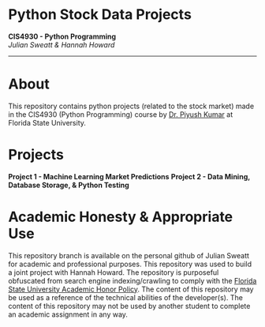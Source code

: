 # Python Stock Data Projects
__CIS4930 - Python Programming__  
_Julian Sweatt & Hannah Howard_

---

# About
This repository contains python projects (related to the stock market) made in the CIS4930 (Python Programming) course by [Dr. Piyush Kumar](https://www.cs.fsu.edu/department/faculty/piyush/) at Florida State University.

# Projects
**Project 1 - Machine Learning Market Predictions**
**Project 2 - Data Mining, Database Storage, & Python Testing**

# Academic Honesty & Appropriate Use
This repository branch is available on the personal github of Julian Sweatt for academic and professional purposes. This repository was used to build a joint project with Hannah Howard. The repository is purposeful obfuscated from search engine indexing/crawling to comply with the [Florida State University Academic Honor Policy](https://fda.fsu.edu/sites/g/files/imported/storage/original/application/0ab8e9de6a98c1377d68de9717988bda.pdf). The content of this repository may be used as a reference of the technical abilities of the developer(s). The content of this repository may not be used by another student to complete an academic assignment in any way.